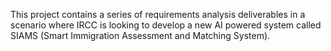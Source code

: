 This project contains a series of requirements analysis deliverables in a scenario where IRCC is looking to develop a new AI powered system called SIAMS (Smart Immigration Assessment and Matching System).
